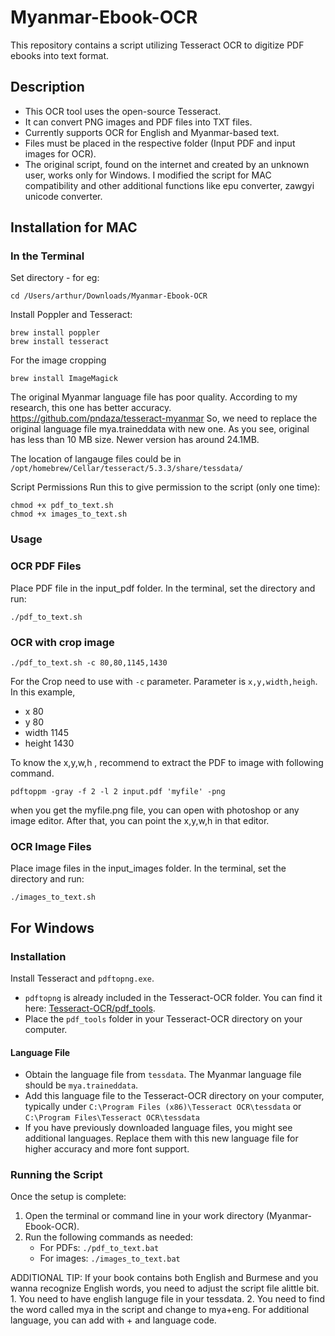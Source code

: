 # Myanmar-Ebook-OCR

This repository contains a script utilizing Tesseract OCR to digitize PDF ebooks into text format.

## Description

- This OCR tool uses the open-source Tesseract.
- It can convert PNG images and PDF files into TXT files.
- Currently supports OCR for English and Myanmar-based text.
- Files must be placed in the respective folder (Input PDF and input images for OCR).
- The original script, found on the internet and created by an unknown user, works only for Windows. I modified the script for MAC compatibility and other additional functions like epu converter, zawgyi unicode converter.

## Installation for MAC

### In the Terminal

Set directory - for eg:
```
cd /Users/arthur/Downloads/Myanmar-Ebook-OCR
```
Install Poppler and Tesseract:

```
brew install poppler
brew install tesseract
```

For the image cropping

```
brew install ImageMagick
```

The original Myanmar language file has poor quality. According to my research, this one has better accuracy. https://github.com/pndaza/tesseract-myanmar
So, we need to replace the original language file mya.traineddata with new one. As you see, original has less than 10 MB size. Newer version has around 24.1MB.

The location of langauge files could be in   `/opt/homebrew/Cellar/tesseract/5.3.3/share/tessdata/`


Script Permissions
Run this to give permission to the script (only one time):

```
chmod +x pdf_to_text.sh
chmod +x images_to_text.sh
```

### Usage
### OCR PDF Files

Place PDF file in the input_pdf folder.
In the terminal, set the directory and run:

```
./pdf_to_text.sh
```


### OCR with crop image

```
./pdf_to_text.sh -c 80,80,1145,1430
```

For the Crop need to use with `-c` parameter. Parameter is `x,y,width,heigh`. In this example,

   - x 80
   - y 80
   - width 1145
   - height 1430

To know the x,y,w,h , recommend to extract the PDF to image with following command.

```
pdftoppm -gray -f 2 -l 2 input.pdf 'myfile' -png
```

when you get the myfile.png file, you can open with photoshop or any image editor. After that, you can point the x,y,w,h in that editor.


### OCR Image Files
Place image files in the input_images folder.
In the terminal, set the directory and run:
```
./images_to_text.sh
```


## For Windows

### Installation

Install Tesseract and `pdftopng.exe`.

- `pdftopng` is already included in the Tesseract-OCR folder. You can find it here: [Tesseract-OCR/pdf_tools](https://github.com/NChanko/Myanmar-Ebook-OCR/tree/main/Tesseract-OCR/pdf_tools).
- Place the `pdf_tools` folder in your Tesseract-OCR directory on your computer.

#### Language File

- Obtain the language file from `tessdata`. The Myanmar language file should be `mya.traineddata`.
- Add this language file to the Tesseract-OCR directory on your computer, typically under `C:\Program Files (x86)\Tesseract OCR\tessdata` or `C:\Program Files\Tesseract OCR\tessdata`
- If you have previously downloaded language files, you might see additional languages. Replace them with this new language file for higher accuracy and more font support.

### Running the Script

Once the setup is complete:

1. Open the terminal or command line in your work directory (Myanmar-Ebook-OCR).
2. Run the following commands as needed:
   - For PDFs: `./pdf_to_text.bat`
   - For images: `./images_to_text.bat`



ADDITIONAL TIP: If your book contains both English and Burmese and you wanna recognize English words, you need to adjust the script file alittle bit. 1. You need to have english languge file in your tessdata. 2. You need to find the word called mya in the script and change to mya+eng. For additional language, you can add with + and language code.

